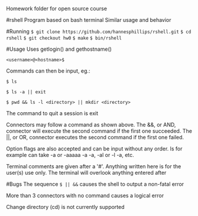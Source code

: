 Homework folder for open source course

#rshell
Program based on bash terminal
Similar usage and behavior

#Running
``$ git clone https://github.com/hannesphillips/rshell.git``
``$ cd rshell``
``$ git checkout hw0``
``$ make``
``$ bin/rshell``

#Usage
Uses getlogin() and gethostname() 

``<username>@<hostname>$``

Commands can then be input, eg.:

``$ ls``

``$ ls -a || exit``

``$ pwd && ls -l <directory> || mkdir <directory>``

The command to quit a session is exit

Connectors may follow a command as shown above. The &&, or AND, connector
will execute the second command if the first one succeeded. The ||, or OR,
connector executes the second command if the first one failed.

Option flags are also accepted and can be input without any order.
ls for example can take -a or -aaaaa -a -a, -al or -l -a, etc.

Terminal comments are given after a '#'. Anything written here is for
the user(s) use only. The terminal will overlook anything entered after

#Bugs
The sequence `$ || &&` causes the shell to output a non-fatal error

More than 3 connectors with no command causes a logical error

Change directory (cd) is not currently supported
